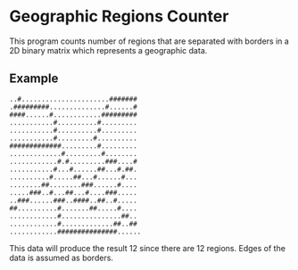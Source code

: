 # Geographic Regions Counter
This program counts number of regions that are separated with borders in a 2D binary matrix which represents a geographic data. 

## Example
```
..#......................#######
.#########..............#......#
####......#............#########
...........#..........#.........
...........#..........#.........
...........#.........#..........
#############.........#.........
.............#.........#........
............#.#.........###....#
...........#...#......##...#.##.
..........#.....##...#......#...
........##........###......#....
.....###..#...##...#....###.....
..###......###..####..##..#.....
##..........#.......##.....#....
............#...............##..
............#.............##..##
............###############......
```
This data will produce the result 12 since there are 12 regions. Edges of the data is assumed as borders.
